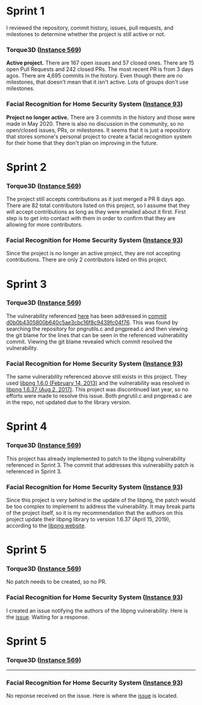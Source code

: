 # Sprint 1

I reviewed the repository, commit history, issues, pull requests, and milestones to determine whether the project is still active or not. 

### Torque3D ([Instance 569](https://github.com/TorqueGameEngines/Torque3D))
**Active project.** 
There are 167 open issues and 57 closed ones. There are 15 open Pull Requests and 242 closed PRs.
The most recent PR is from 3 days agos. 
There are 4,695 commits in the history. 
Even though there are no milestones, that doesn't mean that it isn't active. Lots of groups don't use milestones. 

### Facial Recognition for Home Security System ([Instance 93](https://github.com/Mawueugiio/home))

**Project no longer active.**
There are 3 commits in the history and those were made in May 2020. 
There is also no discussion in the community, so no open/closed issues, PRs, or milestones. 
It seems that it is just a repository that stores somone's personal project to create a facial recognition system for their home that they don't plan 
on improving in the future. 


# Sprint 2 

### Torque3D ([Instance 569](https://github.com/TorqueGameEngines/Torque3D))
The project still accepts contributions as it just merged a PR 8 days ago. There are 82 total contributors listed on this project, so 
I assume that they will accept contributions as long as they were emailed about it first. First step is to get into contact with them in order to confirm
that they are allowing for more contributors. 

### Facial Recognition for Home Security System ([Instance 93](https://github.com/Mawueugiio/home))
Since the project is no longer an active project, they are not accepting contributions. There are only 2 contributors listed on this project. 

# Sprint 3

### Torque3D ([Instance 569](https://github.com/TorqueGameEngines/Torque3D))
The vulnerability referenced [here](https://github.com/glennrp/libpng/commit/347538efbdc21b8df684ebd92d37400b3ce85d55) has been addressed in [commit d0b0b4305800b640c5ae3cbc16f8c9439fc04f76](https://github.com/TorqueGameEngines/Torque3D/commit/d0b0b4305800b640c5ae3cbc16f8c9439fc04f76). This was found by searching the repository for pngrutils.c and pngpread.c and then viewing the git blame for the lines that can be seen in the referenced vulnerability commit. Viewing the git blame revealed which commit resolved the vulnerability. 

### Facial Recognition for Home Security System ([Instance 93](https://github.com/Mawueugiio/home))
The same vulnerability referenced abovve still exists in this project. They used [libpng 1.6.0 (February 14, 2013)](https://github.com/Mawueugiio/home/blob/f74ff1d14981e2d5eedfb47a3cfcb75ffa27dac1/Face_Recognition/dlib/dlib/external/libpng/pngpread.c) and the vulnerability was resolved in [libpng 1.6.37 (Aug 2, 2017)](https://github.com/glennrp/libpng/commit/347538efbdc21b8df684ebd92d37400b3ce85d55). This project was discontinued last year, so no efforts were made to resolve this issue. Both pngrutil.c and pngpread.c are in the repo, not updated due to the library version.


# Sprint 4

### Torque3D ([Instance 569](https://github.com/TorqueGameEngines/Torque3D))
This project has already implemented to patch to the libpng vulnerability referenced in Sprint 3. The commit that addresses this vulnerability patch is referenced in Sprint 3. 

### Facial Recognition for Home Security System ([Instance 93](https://github.com/Mawueugiio/home))
Since this project is very behind in the update of the libpng, the patch would be too complex to implement to address the vulnerability. It may break parts of the project itself, so it is my recommendation that the authors on this project update their libpng library to version 1.6.37 (April 15, 2019), according to the [libpng website](http://www.libpng.org/pub/png/libpng.html). 


# Sprint 5

### Torque3D ([Instance 569](https://github.com/TorqueGameEngines/Torque3D))
No patch needs to be created, so no PR. 

### Facial Recognition for Home Security System ([Instance 93](https://github.com/Mawueugiio/home))
I created an issue notifying the authors of the libpng vulnerability. Here is the [issue](https://github.com/Mawueugiio/home/issues/3). Waiting for a response. 

# Sprint 5

### Torque3D ([Instance 569](https://github.com/TorqueGameEngines/Torque3D))
---

### Facial Recognition for Home Security System ([Instance 93](https://github.com/Mawueugiio/home))
No reponse received on the issue. Here is where the [issue](https://github.com/Mawueugiio/home/issues/3) is located. 


